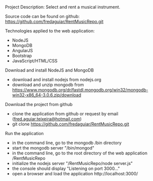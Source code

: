 
Project Description: Select and rent a musical instrument.

Source code can be found on github: https://github.com/fredaguiar/RentMusicRepo.git

Technologies applied to the web application:
* NodeJS
* MongoDB
* AngularJS
* Bootstrap
* JavaScript/HTML/CSS

Download and install NodeJS and MongoDB
* download and install nodejs from nodejs.org
* download and unzip mongodb from https://www.mongodb.org/dr/fastdl.mongodb.org/win32/mongodb-win32-x86_64-3.0.6.zip/download

Download the project from github 
* clone the application from github or request by email (fred.aguiar.teixeira@hotmail.com)
* git clone https://github.com/fredaguiar/RentMusicRepo.git

Run the application
* in the command line, go to the mongodb /bin directory 
* start the mongodb server "/bin/mongod"
* in the command line, go to the root directory of the web application /RentMusicRepo
* initialize the nodejs server "/RentMusicRepo/node server.js"
* the console should display "Listening on port 3000..."
* open a browser and load the application http://localhost:3000/
